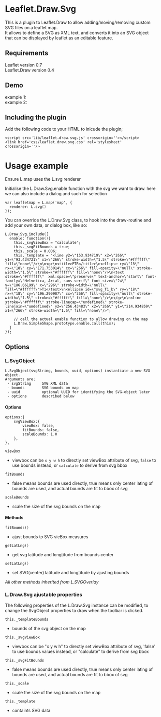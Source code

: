 # Leaflet.Draw.Svg

This is a plugin to Leaflet.Draw to allow adding/moving/removing custom SVG files on a leaflet map.  
It allows to define a SVG as XML text, and converts it into an SVG object that can be displayed by leaflet as
an editable feature.
 
## Requirements
Leaflet version 0.7  
Leaflet.Draw version 0.4

## Demo
example 1:  
example 2:  

## Including the plugin
Add the following code to your HTML to inlcude the plugin;
```
<script src='lib/leaflet.draw.svg.js' crossorigin=''></script>
<link href='css/leaflet.draw.svg.css' rel='stylesheet' crossorigin=''/>
```

# Usage example
Ensure L.map uses the L.svg renderer  
  
Initialise the L.Draw.Svg.enable function with the svg we want to draw. here we can also include a dialog and such for selection  
```
var leafletmap = L.map('map', { 
  renderer: L.svg()
});
```

You can override the L.Draw.Svg class, to hook into the draw-routine and add your own data, or dialog box, like so:
```
L.Draw.Svg.include({
  enable: function(){
    this._svgViewBox = "calculate";
    this._svgFitBounds = true;
    this._scale = 0.006;
    this._template = "<line y2=\"153.934719\" x2=\"266\" y1=\"93.434721\" x1=\"266\" stroke-width=\"1.5\" stroke=\"#ffffff\" fill=\"none\"/>\n\n<g>\n<title>PTR</title>\n<ellipse ry=\"18\" rx=\"18\" cy=\"171.753014\" cx=\"266\" fill-opacity=\"null\" stroke-width=\"1.5\" stroke=\"#ffffff\" fill=\"none\"/>\n<text stroke=\"#ffffff\"  xml:space=\"preserve\" text-anchor=\"start\" font-family=\"Helvetica, Arial, sans-serif\" font-size=\"24\" y=\"186.66199\" x=\"296\" stroke-width=\"null\" fill=\"#ffffff\">T1</text>\n<ellipse id=\"svg_T1_b\" ry=\"18\" rx=\"18\" cy=\"196.290907\" cx=\"266\" fill-opacity=\"null\" stroke-width=\"1.5\" stroke=\"#ffffff\" fill=\"none\"/>\n</g>\n\n<line stroke=\"#ffffff\" stroke-linecap=\"undefined\" stroke-linejoin=\"undefined\" y2=\"256.43483\" x2=\"266\" y1=\"214.934859\" x1=\"266\" stroke-width=\"1.5\" fill=\"none\"/>";

    // call the actual enable function to allow drawing on the map
    L.Draw.SimpleShape.prototype.enable.call(this);
  }
});
```

## Options

### L.SvgObject
```
L.SvgObject(svgString, bounds, uuid, options) instantiate a new SVG object. 
Arguments are;  
 - svgString     SVG XML data  
 - bounds        SVG bounds on map  
 - uuid          optional UUID for identifying the SVG-object later  
 - options       described below  
```

#### Options
```
options:{
	svgViewBox:{
		viewBox: false,
		fitBounds: false, 
		scaleBounds: 1.0 
	},
},
```

`viewBox`  
* viewbox can be `x y w h` to directly set viewBox attribute of svg, `false` to use bounds instead, or `calculate` to derive from svg bbox  

`fitBounds`  
* false means bounds are used directly, true means only center latlng of bounds are used, and actual bounds are fit to bbox of svg  

`scaleBounds`  
* scale the size of the svg bounds on the map  

#### Methods
`fitBounds()`  
* ajust bounds to SVG vieBox measures  

`getLatLng()`  
* get svg latitude and longtitude from bounds center  

`setLatLng()`  
* set SVG(center) latitude and longtitude by ajusting bounds  

<i>All other methods inherited from L.SVGOverlay</i>  

### L.Draw.Svg ajustable properties
The following properties of the L.Draw.Svg instance can be modified, to change the SvgObject properties to draw when the toolbar is clicked.  

`this._templateBounds`  
* bounds of the svg object on the map  

`this._svgViewBox`  
* viewbox can be "x y w h" to directly set viewBox attribute of svg, 'false' to use bounds values instead, or "calculate" to derive from svg bbox  

`this._svgFitBounds`  
* false means bounds are used directly, true means only center latlng of bounds are used, and actual bounds are fit to bbox of svg  

`this._scale`  
* scale the size of the svg bounds on the map  

`this._template`  
* containts SVG data  


